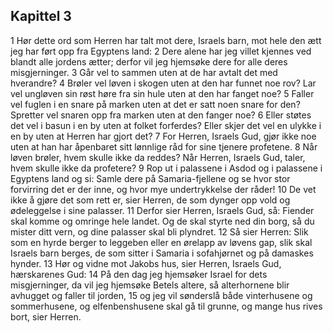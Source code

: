 ## Kapittel 3

1 Hør dette ord som Herren har talt mot dere, Israels barn, mot hele den ætt jeg har ført opp fra Egyptens land:
2 Dere alene har jeg villet kjennes ved blandt alle jordens ætter; derfor vil jeg hjemsøke dere for alle deres misgjerninger.
3 Går vel to sammen uten at de har avtalt det med hverandre?
4 Brøler vel løven i skogen uten at den har funnet noe rov? Lar vel ungløven sin røst høre fra sin hule uten at den har fanget noe?
5 Faller vel fuglen i en snare på marken uten at det er satt noen snare for den? Spretter vel snaren opp fra marken uten at den fanger noe?
6 Eller støtes det vel i basun i en by uten at folket forferdes? Eller skjer det vel en ulykke i en by uten at Herren har gjort det?
7 For Herren, Israels Gud, gjør ikke noe uten at han har åpenbaret sitt lønnlige råd for sine tjenere profetene.
8 Når løven brøler, hvem skulle ikke da reddes? Når Herren, Israels Gud, taler, hvem skulle ikke da profetere?
9 Rop ut i palassene i Asdod og i palassene i Egyptens land og si: Samle dere på Samaria-fjellene og se hvor stor forvirring det er der inne, og hvor mye undertrykkelse der råder!
10 De vet ikke å gjøre det som rett er, sier Herren, de som dynger opp vold og ødeleggelse i sine palasser.
11 Derfor sier Herren, Israels Gud, så: Fiender skal komme og omringe hele landet. Og de skal styrte ned din borg, så du mister ditt vern, og dine palasser skal bli plyndret.
12 Så sier Herren: Slik som en hyrde berger to leggeben eller en ørelapp av løvens gap, slik skal Israels barn berges, de som sitter i Samaria i sofahjørnet og på damaskes hynder.
13 Hør og vidne mot Jakobs hus, sier Herren, Israels Gud, hærskarenes Gud:
14 På den dag jeg hjemsøker Israel for dets misgjerninger, da vil jeg hjemsøke Betels altere, så alterhornene blir avhugget og faller til jorden,
15 og jeg vil sønderslå både vinterhusene og sommerhusene, og elfenbenshusene skal gå til grunne, og mange hus rives bort, sier Herren.
